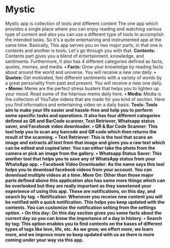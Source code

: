 # Mystic
Mystic app is collection of tools and different content
The one app which provides a single place where you can enjoy reading and watching various type of content and also you can use a different type of tools to accomplish the intended tasks. So it's a quite entertaining and instrumented app at the same time.
Basically, This app serves you on two major parts, in that one is contents and another is tools.
Let's go through you with that.
<b>Contents: </b> Contents part gives you a blend of entertainment, knowledge, and sentiments. Furthermore, It also has 4 different categories defined as facts, quotes, memes, and media.
<b>• Facts: </b> Grow your knowledge by reading facts about around the world and universe. You will receive a new one daily.
<b>• Quotes: </b> Get motivated, feel different sentiments with a variety of words by a great personality from past and present. You will receive a new one daily.
<b>• Meme: </b>  Meme are the perfect stress busters that helps you to lighten up your mood. Read some of the hilarious mems daily here. 
<b>• Media: </b> Media is the collection of YouTube videos that are made for you kind of section. Here you find informatics and entertaining video on a daily basis.
<b>Tools: <b> Tools aim to make your life easier and hassle-free and help you to perform some specific tasks and operations. It also has four different categories defined as QR and BarCode scanner, Text Retriever, Whatsapp status saver, and Facebook video downloader.
<b>• QR & Bar Code Scanner: </b>  This tool help you to scan any barcode and QR code which then returns the result of the scanning.
<b>• Text Retriever: </b> This is the tool that scans an image and extracts all text from that image and gives you a raw text which can be edited and copied later. You can either take the photo from the camera or pick an image from the gallery.
<b>• Whatsapp Status Saver: </b>  This another tool that helps you to save any of WhatsApp status from your WhatsApp app.
<b>• Facebook Video Downloader: </b> As the name says this tool helps you to download facebook videos from your account. You can download multiple videos at a time.
<b>More On: </b> Other than those major parts defined above this application also has some more things which can be overlooked but they are really important as they sweetened your experience of using this app. These are notifications, on this day, and search by tag.
<b>• Notification: </b> Whenever you receive new content you will be notified with a quick notification. This helps you keep updated with the contents. You can customize the notification setting from the settings option.
<b>• On this day: </b> On this day section gives you some facts about the current day so you can know the importance of a day in history.
<b>• Search by tag: </b> This option enables you to find contents on the bases of different types of tags like love, life, etc. 
As we grow, we effort more, we learn more, and we improve more so keep updated with us as there is more coming under your way via this app.
